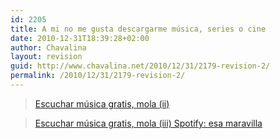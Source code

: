 ```yaml
---
id: 2205
title: A mi no me gusta descargarme música, series o cine
date: 2010-12-31T18:39:28+02:00
author: Chavalina
layout: revision
guid: http://www.chavalina.net/2010/12/31/2179-revision-2/
permalink: /2010/12/31/2179-revision-2/
---
```

<blockquote class="wp-embedded-content" data-secret="VIzGwjZ90P">
  <p>
    <a href="http://www.chavalina.net/2006/10/26/post-751/">Escuchar m&uacute;sica gratis, mola (ii)</a>
  </p>
</blockquote>



<blockquote class="wp-embedded-content" data-secret="Gy8Tw8hZd2">
  <p>
    <a href="http://www.chavalina.net/2009/01/19/escuchar-musica-gratis-mola-iii-spotify-esa-maravilla/">Escuchar música gratis, mola (iii) Spotify: esa maravilla</a>
  </p>
</blockquote>